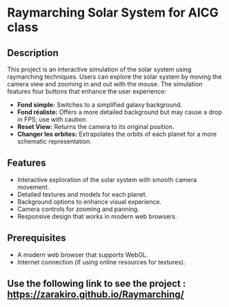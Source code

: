 # Raymarching Solar System for AICG class

## Description
This project is an interactive simulation of the solar system using raymarching techniques. Users can explore the solar system by moving the camera view and zooming in and out with the mouse. The simulation features four buttons that enhance the user experience:

- **Fond simple:** Switches to a simplified galaxy background.
- **Fond réaliste:** Offers a more detailed background but may cause a drop in FPS; use with caution.
- **Reset View:** Returns the camera to its original position.
- **Changer les orbites:** Extrapolates the orbits of each planet for a more schematic representation.

## Features
- Interactive exploration of the solar system with smooth camera movement.
- Detailed textures and models for each planet.
- Background options to enhance visual experience.
- Camera controls for zooming and panning.
- Responsive design that works in modern web browsers.

## Prerequisites
- A modern web browser that supports WebGL.
- Internet connection (if using online resources for textures).

## Use the following link to see the project : https://zarakiro.github.io/Raymarching/
